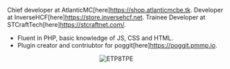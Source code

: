 Chief developer at AtlanticMC[here]https://shop.atlanticmcbe.tk.
Developer at InverseHCF[here]https://store.inversehcf.net.
Trainee Developer at STCraftTech[here]https://stcraftnet.com/.

- Fluent in PHP, basic knowledge of JS, CSS and HTML.
- Plugin creator and contriubtor for poggit[here]https://poggit.pmmp.io.

<p align="center"> 
  <img src="https://github-readme-stats.vercel.app/api?username=EPT8TPE&show_icons=true" alt="ETP8TPE" />
 </p>
